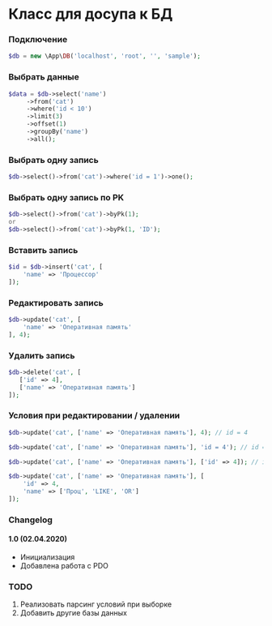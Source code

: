 # Класс для досупа к БД

### Подключение
```PHP
$db = new \App\DB('localhost', 'root', '', 'sample');
```

### Выбрать данные
```PHP
$data = $db->select('name')
     ->from('cat')
     ->where('id < 10')
     ->limit(3)
     ->offset(1)
     ->groupBy('name')
     ->all();
 ```

### Выбрать одну запись
```PHP
$db->select()->from('cat')->where('id = 1')->one();
```

### Выбрать одну запись по PK
```PHP
$db->select()->from('cat')->byPk(1);
or
$db->select()->from('cat')->byPk(1, 'ID');
```

### Вставить запись
```PHP
$id = $db->insert('cat', [
    'name' => 'Процессор'
]);
```
### Редактировать запись
```PHP
$db->update('cat', [
    'name' => 'Оперативная память'
], 4);
```

### Удалить запись
```PHP
$db->delete('cat', [
   ['id' => 4],
   ['name' => 'Оперативная память']
]);
```
### Условия при редактировании / удалении
```PHP
$db->update('cat', ['name' => 'Оперативная память'], 4); // id = 4

$db->update('cat', ['name' => 'Оперативная память'], 'id = 4'); // id = 4

$db->update('cat', ['name' => 'Оперативная память'], ['id' => 4]); // id = 4

$db->update('cat', ['name' => 'Оперативная память'], [
    'id' => 4, 
    'name' => ['Проц', 'LIKE', 'OR']
]);
```


### Changelog
#### 1.0 (02.04.2020) 
* Инициализация
* Добавлена работа с PDO


### TODO
1. Реализовать парсинг условий при выборке
2. Добавить другие базы данных
